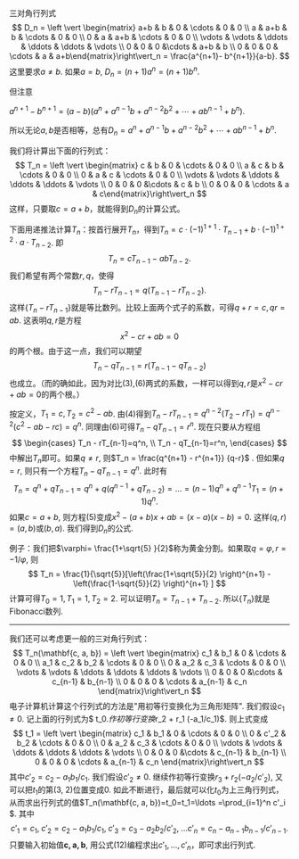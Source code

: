 三对角行列式 
$$
D_n = \left \vert \begin{matrix} a+b & b & 0 & \cdots & 0 & 0 \\
a & a+b & b & \cdots & 0 & 0 \\ 
0 & a & a+b & \cdots & 0 & 0 \\
\vdots & \vdots & \ddots & \ddots & \ddots & \vdots \\
0 & 0 & 0 &\cdots & a+b & b \\ 
0 & 0 & 0 & \cdots & a & a+b\end{matrix}\right\vert_n = \frac{a^{n+1}- b^{n+1}}{a-b}.
$$
这里要求$a \neq b$. 如果$a=b$, $D_n= (n+1)a^{n} =(n+1)b^n$. 

但注意

$a^{n+1}-b^{n+1} = (a-b)(a^n + a^{n-1}b + a^{n-2}b^2 + \cdots + ab^{n-1}+b^n)$. 

所以无论$a, b$是否相等，总有$D_n = a^n + a^{n-1}b + a^{n-2}b^2 + \cdots + ab^{n-1}+b^n$. 

我们将计算出下面的行列式：
$$
T_n = \left \vert \begin{matrix} c & b & 0 & \cdots & 0 & 0 \\
a & c & b & \cdots & 0 & 0 \\ 
0 & a & c & \cdots & 0 & 0 \\
\vdots & \vdots & \ddots & \ddots & \ddots & \vdots \\
0 & 0 & 0 &\cdots & c & b \\ 
0 & 0 & 0 & \cdots & a & c\end{matrix}\right\vert_n
$$
这样，只要取$c=a+b$，就能得到$D_n$的计算公式。

下面用递推法计算$T_n$：按首行展开$T_n$，得到$T_n = c\cdot (-1)^{1+1}\cdot T_{n-1}+ b\cdot (-1)^{1+2} \cdot a \cdot T_{n-2}$. 即
$$
T_n = cT_{n-1}-abT_{n-2}.
$$
我们希望有两个常数$r, q$，使得
$$
T_n - rT_{n-1} = q(T_{n-1}-rT_{n-2}).
$$
这样$\{T_n - rT_{n-1}\}$就是等比数列。比较上面两个式子的系数，可得$q+r=c, qr=ab$. 这表明$q, r$是方程
$$
x^2-cr+ab=0
$$
的两个根。由于这一点，我们可以期望
$$
T_n - qT_{n-1}=r(T_{n-1}-qT_{n-2})
$$
也成立。（而的确如此，因为对比(3),(6)两式的系数，一样可以得到$q, r$是$x^2-cr+ab=0$的两个根。）

按定义，$T_1=c, T_2 = c^2-ab$. 由(4)得到$T_n - rT_{n-1} = q^{n-2}(T_2-rT_1)=q^{n-2}(c^2-ab-rc) = q^{n}$. 同理由(6)可得$T_n - qT_{n-1}=r^n$. 现在只要从方程组
$$
\begin{cases}
T_n - rT_{n-1}=q^n, \\
T_n - qT_{n-1}=r^n,
\end{cases}
$$
中解出$T_n$即可。如果$q\neq r$, 则$T_n = \frac{q^{n+1} - r^{n+1}} {q-r}$ . 但如果$q=r$, 则只有一个方程$T_n - qT_{n-1}=q^n$. 此时有
$$
T_n = q^n + qT_{n-1}=q^{n}+q(q^{n-1}+qT_{n-2}) = \ldots = (n-1)q^n+ q^{n-1}T_1=(n+1)q^n. 
$$
如果$c=a+b$, 则方程(5)变成$x^2-(a+b)x+ab=(x-a)(x-b)=0$. 这样$(q, r)=(a, b)$或$(b, a)$. 我们得到$D_n$的公式. 

例子：我们把$\varphi= \frac{1+\sqrt{5} }{2}$称为黄金分割。如果取$q=\varphi, r = -1/\varphi,$ 则
$$
T_n = \frac{1}{\sqrt{5}}[\left(\frac{1+\sqrt{5}}{2} \right)^{n+1} - \left(\frac{1-\sqrt{5}}{2} \right)^{n+1} ]
$$
计算可得$T_0=1, T_1 = 1, T_2 = 2$. 可以证明$T_n = T_{n-1}+T_{n-2}$. 所以$\{T_n\}$就是Fibonacci数列. 

-------------------

我们还可以考虑更一般的三对角行列式：
$$
T_n(\mathbf{c, a, b}) = \left \vert \begin{matrix} c_1 & b_1 & 0 & \cdots & 0 & 0 \\
a_1 & c_2 & b_2 & \cdots & 0 & 0 \\ 
0 & a_2 & c_3 & \cdots & 0 & 0 \\
\vdots & \vdots & \ddots & \ddots & \ddots & \vdots \\
0 & 0 & 0 &\cdots & c_{n-1} & b_{n-1} \\ 
0 & 0 & 0 & \cdots & a_{n-1} & c_n \end{matrix}\right\vert_n
$$
电子计算机计算这个行列式的方法是"用初等行变换化为三角形矩阵". 我们假设$c_1 \neq 0$. 记上面的行列式为$ t_0$. 作初等行变换$r_2 + r_1 (-a_1/c_1)$. 则上式变成
$$
t_1 = \left \vert \begin{matrix} c_1 & b_1 & 0 & \cdots & 0 & 0 \\
0 & c'_2 & b_2 & \cdots & 0 & 0 \\ 
0 & a_2 & c_3 & \cdots & 0 & 0 \\
\vdots & \vdots & \ddots & \ddots & \ddots & \vdots \\
0 & 0 & 0 &\cdots & c_{n-1} & b_{n-1} \\ 
0 & 0 & 0 & \cdots & a_{n-1} & c_n \end{matrix}\right\vert_n
$$
其中$c'_2 = c_2 - a_1b_1/c_1$. 我们假设$c'_2 \neq 0$. 继续作初等行变换$r_3+r_2(-a_2/c'_2)$, 又可以把$t_1$的第(3, 2)位置变成0. 如此不断进行，最后就可以化$t_0$为上三角行列式，从而求出行列式的值$T_n(\mathbf{c, a, b})=t_0=t_1=\ldots =\prod_{i=1}^n c'_i $. 其中
$$
c'_1 = c_1,\; c'_2 = c_2-a_1b_1/c_1, \; c'_3 =c_3 - a_2b_2/c'_2,\; \ldots c'_n = c_n - a_{n-1}b_{n-1}/c'_{n-1}. 
$$
只要输入初始值$\mathbf{c, a, b}$, 用公式(12)编程求出$c'_1, \ldots, c'_n$，即可求出行列式. 
